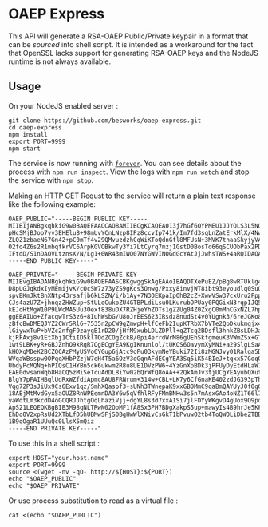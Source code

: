 # OAEP Express

This API will generate a RSA-OAEP Public/Private keypair in a format that can be *sourced* into shell script. It is intended as a workaround for the fact that OpenSSL lacks support for generating RSA-OAEP keys and the NodeJS runtime is not always available.

## Usage

On your NodeJS enabled server :

```
git clone https://github.com/besworks/oaep-express.git
cd oaep-express
npm install
export PORT=9999
npm start
```

The service is now running with [`forever`](https://www.npmjs.com/package/forever). You can see details about the process with `npm run inspect`. View the logs with `npm run watch` and stop the service with `npm stop`.

Making an HTTP GET Requst to the service will return a plain text response like the following example:

```
OAEP_PUBLIC="-----BEGIN PUBLIC KEY-----
MIIBIjANBgkqhkiG9w0BAQEFAAOCAQ8AMIIBCgKCAQEA013j7hGf6QYPMEU1JJYOLS3L5NOFVA/KVBia
pHcSMjBJoo7yv3EHElu8+98mUvYCnLNzp8IPz8ccvIp741k/Im7fd3sqLnZatErkMlX/4NwVX7KbwSpi
ZLQZ1zbaeN67Gn42+pC0mTf4v29QMvuzdzhCqWiKToQdnGfl8MFUsN+3MVK7thaaSkyjyVAIrwibOGs1
O2fo4Z6s2R1mbqfkrVC6ArpKGVOBkwTy3Yi7LtCyrq7mzj1GstD0BosTd66qSCUObPax2PDdhJBCaB7T
IFtdD/S1nDAOVLtznsX/N/Lg1+0WR43mIWQ07NYGWVINOGdGcYAtJjJwhsTWS+4aRQIDAQAB
-----END PUBLIC KEY-----"

OAEP_PRIVATE="-----BEGIN PRIVATE KEY-----
MIIEvgIBADANBgkqhkiG9w0BAQEFAASCBKgwggSkAgEAAoIBAQDTXePuEZ/pBg8wRTUklg4tLcvk04VU
D8pUGJqkdxIyMEmijvK/cQcSW7z73yZS9gKcs3Onwg/Pxxy8invjWT8ibt93eyoudlq0SuQyVf/g3BVf
spvBKmJktBnXNtp43rsafjb6kLSZN/i/b1Ay+7N3OEKpaIpOhB2cZ+XwwVSw37cxUru2FppKTKPJUAiv
CJs4azU7Z+jhnqzZHWZup+StULoCukoZU4GTBPLdiLsu0LKurubOPUay0PQGixN3rqpIJQ5s9rHY8N2E
kEJoHtMgW10P9LWcMA5Uu3Oexf838uDX7RZHjeYhZDTs1gZZUg04Z0ZxgC0mMnCGxNZL7hpFAgMBAAEC
ggEBAIUo+ZfacqwTrS3z6+8IuhWsbG/U8oJrEES623IRsdz8nudSt4v0YUgnk3/6reJGKo8eXxapI9z6
zBfcBwDMEQJYZ2CWr5Rl6+7535n2pCW9gZmwpH+lfCeFb2IupKTRbX7bVTe2QpDkukmgjx4PhJjvUM/5
lGiywxTuP+bVZc2nfgF9zaygB1rD20/jHfM9xubLDLZDPll+qZTcq2BDsfl3hnkZBsLDHJa9JLhE2xjq
kjRFAxj8v1EtXbj1CtiID5klTOdZCOgZckB/0pi4errdWrM86gUEhSkfgmeuK3VWmZSx+GT2YlfkIvj+
1wt9LBK+yR+GBJZnhQ9kRqR7QgECgYEA9KgIKnunlol/tUKOS6OavymXyMNi+a29SlgLSaAj19+RO540
kHOXqMDeK2BCZQCAzPMyUSVo6YGup6jAtc9oPu03kymNeYBuki72Ii8zMGNJvy01Ralga5DB8xPeivBz
WVqaWBsspw0OPqqXHbPZzjW7eH4T5a6OzV3dGqnAFdECgYEA3Sq5iK54BIeJ+tqxx57GoqOfRPoT/CtR
UbdyPcMQNq+hPIQsC1HYBn5ck6ukwm2R8u8UE1DVzPW6+4YzGnXpBDk3jPFUyDyEtdHLaW7FH16f5IQ1
EAE0dvsanWqb8HaCQ5zMiSeTcuAdDL8iYw02bQrWfQ8oAA++2QkAmJv3tjUCgYEAyubQXutOgbpm/5zD
BlgY7pFAIHBqlUdRxWZfdiApmc8AU8FRNrum+314w+CBL+LK7y6CfGnaKE402zdJG393pTh27sV3X1z0
Vqg72P3sJiUx9Cs6Exv1qz/SmhXQasof3+sUNh3TWnepaK9xxGB0MmC9qaBmQAYUyJ0f0g0WEQECgYAH
18AEjMtMvdGyx5aOUZ8RnWPEemnDA3Y6w5qVfhlRFyFMmBNHw3s5n7mAsxGAo4oNZ1T66l7qibw7tyKQ
yaWdtLm3kcdD4oGCQRJJhtgOqLhaziVjj+dgYL8s3d7xxAISi7jlFDYyWKgvD4gUox9O9pdsj+EHP4ex
ApS21LEQEQKBgBIB3M98qNLTRwN02OoMF1fA8Sx3PH7BDgXakpS5up+mawyIs4B9hrJe5KFtGd3SLRY0
EhDo0V2xpRsUd2XTbLfD5hUBMwSFjS0BgHwWlXNivCsGkT1bPvuwO2tb4ToQWOLiDbeZTBB1vhr1+0NE
1B9qOgaR1UUuQc0LlsX5mQiz
-----END PRIVATE KEY-----"
```

To use this in a shell script :

```
export HOST="your.host.name"
export PORT=9999
source <(wget -nv -qO- http://${HOST}:${PORT})
echo "$OAEP_PUBLIC"
echo "$OAEP_PRIVATE"
```

Or use process substitution to read as a virtual file :

```
cat <(echo "$OAEP_PUBLIC")
```
